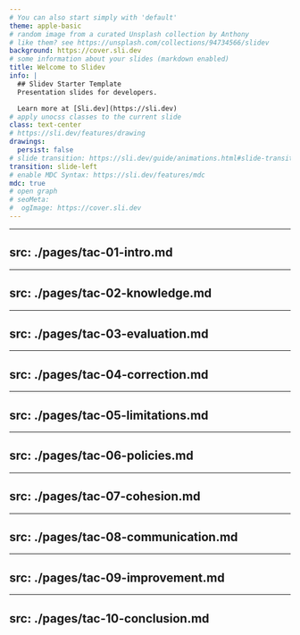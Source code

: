 ```yaml
---
# You can also start simply with 'default'
theme: apple-basic
# random image from a curated Unsplash collection by Anthony
# like them? see https://unsplash.com/collections/94734566/slidev
background: https://cover.sli.dev
# some information about your slides (markdown enabled)
title: Welcome to Slidev
info: |
  ## Slidev Starter Template
  Presentation slides for developers.

  Learn more at [Sli.dev](https://sli.dev)
# apply unocss classes to the current slide
class: text-center
# https://sli.dev/features/drawing
drawings:
  persist: false
# slide transition: https://sli.dev/guide/animations.html#slide-transitions
transition: slide-left
# enable MDC Syntax: https://sli.dev/features/mdc
mdc: true
# open graph
# seoMeta:
#  ogImage: https://cover.sli.dev
---
```


---
src: ./pages/tac-01-intro.md
---

---
src: ./pages/tac-02-knowledge.md
---

---
src: ./pages/tac-03-evaluation.md
---

---
src: ./pages/tac-04-correction.md
---

---
src: ./pages/tac-05-limitations.md
---

---
src: ./pages/tac-06-policies.md
---

---
src: ./pages/tac-07-cohesion.md
---

---
src: ./pages/tac-08-communication.md
---

---
src: ./pages/tac-09-improvement.md
---

---
src: ./pages/tac-10-conclusion.md
---